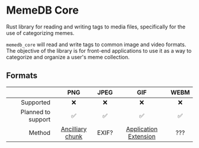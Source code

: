 # MemeDB Core

Rust library for reading and writing tags to media files, specifically for the use of categorizing memes.

`memedb_core` will read and write tags to common image and video formats. The objective of the library is for front-end applications to use it as a way to categorize and organize a user's meme collection.

## Formats

|                    |          PNG          | JPEG  |            GIF             | WEBM |
| -----------------: | :-------------------: | :---: | :------------------------: | :--: |
|          Supported |          ❌           |  ❌   |             ❌             |  ❌  |
| Planned to support |          ✅           |  ✅   |             ✅             |  ✅  |
|             Method | [Ancilliary chunk][1] | EXIF? | [Application Extension][2] | ???  |

[1]: https://en.wikipedia.org/wiki/Portable_Network_Graphics#%22Chunks%22_within_the_file
[2]: https://www.matthewflickinger.com/lab/whatsinagif/bits_and_bytes.asp
